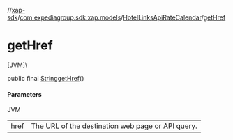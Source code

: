 //[xap-sdk](../../../index.md)/[com.expediagroup.sdk.xap.models](../index.md)/[HotelLinksApiRateCalendar](index.md)/[getHref](get-href.md)

# getHref

[JVM]\

public final [String](https://docs.oracle.com/javase/8/docs/api/java/lang/String.html)[getHref](get-href.md)()

#### Parameters

JVM

| | |
|---|---|
| href | The URL of the destination web page or API query. |
